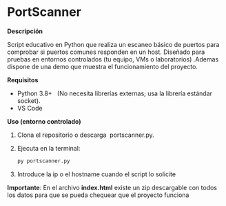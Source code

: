# PortScanner

**Descripción** 

Script educativo en Python que realiza un escaneo básico de puertos para comprobar si puertos comunes responden en un host. Diseñado para pruebas en entornos controlados (tu equipo, VMs o laboratorios) .Ademas dispone de una demo que muestra el funcionamiento del proyecto.  

**Requisitos**   
- Python 3.8+   (No necesita librerías externas; usa la librería estándar socket).
- VS Code
  
**Uso (entorno controlado)**
1. Clona el repositorio o descarga  portscanner.py.
  
2. Ejecuta en la terminal:
 
   ```bash
   py portscanner.py
   
3. Introduce la ip o el hostname cuando el script lo solicite
   
**Importante**: En el archivo **index.html** existe un zip descargable con todos los datos para que se pueda chequear que el proyecto funciona
